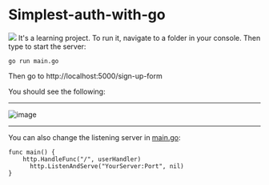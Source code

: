 # Simplest-auth-with-go
<img src="https://img.shields.io/github/watchers/DanilKl4/Simplest-auth-with-go?style=social"/>
It's a learning project. To run it, navigate to a folder in your console. 
Then type to start the server:

`go run main.go`

Then go to http://localhost:5000/sign-up-form

You should see the following:
***
![image](https://user-images.githubusercontent.com/72443284/158067597-26f597e2-206e-464e-9d08-cb4d3552c4fe.png)
***
You can also change the listening server in [main.go](./main.go):


```
func main() {
    http.HandleFunc("/", userHandler)
	  http.ListenAndServe("YourServer:Port", nil)
}
```
